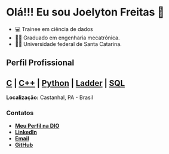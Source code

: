 # Olá!!! Eu sou Joelyton Freitas 👋


- 💻 Trainee em ciência de dados
- 👨‍💻 Graduado em engenharia mecatrônica.
- 👨‍💻 Universidade federal de Santa Catarina.


## Perfil Profissional

## [**C**](#) | [**C++**](#) | [**Python**](#) | [**Ladder**](#)  | [**SQL**](#)

**Localização:** Castanhal, PA - Brasil

### Contatos

- [**Meu Perfil na DIO**](https://web.dio.me/users/joelytonfreitas/)
- [**LinkedIn**](www.linkedin.com/in/joelyton-mechatronics-engineer)
- [**Email**](joelytonfreitas@gmail.com)
- [**GitHub**](https://github.com/JoeRodriguess)